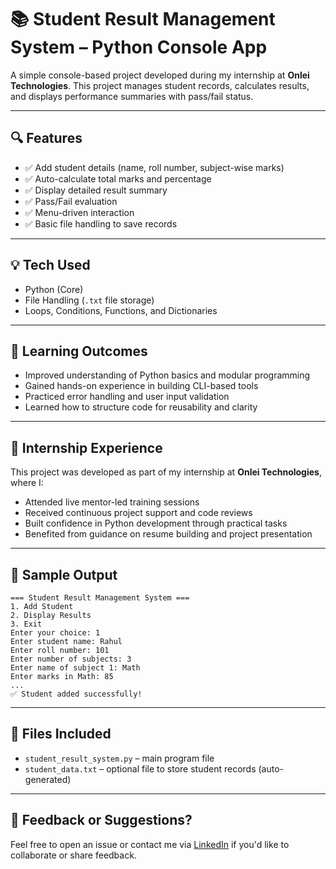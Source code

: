 
# 📚 Student Result Management System – Python Console App

A simple console-based project developed during my internship at **Onlei Technologies**. This project manages student records, calculates results, and displays performance summaries with pass/fail status.

---

## 🔍 Features

- ✅ Add student details (name, roll number, subject-wise marks)
- ✅ Auto-calculate total marks and percentage
- ✅ Display detailed result summary
- ✅ Pass/Fail evaluation
- ✅ Menu-driven interaction
- ✅ Basic file handling to save records

---

## 💡 Tech Used

- Python (Core)
- File Handling (`.txt` file storage)
- Loops, Conditions, Functions, and Dictionaries

---

## 🧠 Learning Outcomes

- Improved understanding of Python basics and modular programming
- Gained hands-on experience in building CLI-based tools
- Practiced error handling and user input validation
- Learned how to structure code for reusability and clarity

---

## 🚀 Internship Experience

This project was developed as part of my internship at **Onlei Technologies**, where I:

- Attended live mentor-led training sessions
- Received continuous project support and code reviews
- Built confidence in Python development through practical tasks
- Benefited from guidance on resume building and project presentation

---

## 📸 Sample Output

```
=== Student Result Management System ===
1. Add Student
2. Display Results
3. Exit
Enter your choice: 1
Enter student name: Rahul
Enter roll number: 101
Enter number of subjects: 3
Enter name of subject 1: Math
Enter marks in Math: 85
...
✅ Student added successfully!
```

---

## 📁 Files Included

- `student_result_system.py` – main program file
- `student_data.txt` – optional file to store student records (auto-generated)

---

## 📩 Feedback or Suggestions?

Feel free to open an issue or contact me via [LinkedIn](#) if you'd like to collaborate or share feedback.
